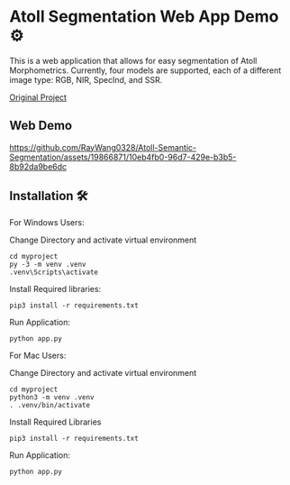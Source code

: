 
# Atoll Segmentation Web App Demo ⚙️

This is a web application that allows for easy segmentation of Atoll Morphometrics. Currently, four models are supported, each of a different image type: RGB, NIR, SpecInd, and SSR.  

[Original Project](https://github.com/Tahiya31/colby_atoll)

## Web Demo 

https://github.com/RayWang0328/Atoll-Semantic-Segmentation/assets/19866871/10eb4fb0-96d7-429e-b3b5-8b92da9be6dc



## Installation 🛠️

For Windows Users: 

Change Directory and activate virtual environment
```
cd myproject
py -3 -m venv .venv
.venv\Scripts\activate
```

Install Required libraries:
```
pip3 install -r requirements.txt
```

Run Application: 
```
python app.py
```


For Mac Users: 

Change Directory and activate virtual environment
```
cd myproject
python3 -m venv .venv
. .venv/bin/activate
```

Install Required Libraries 
```
pip3 install -r requirements.txt
```

Run Application: 
```
python app.py
```
